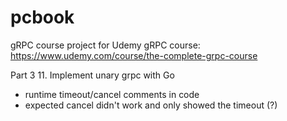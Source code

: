 # pcbook

gRPC course project for Udemy gRPC course:
https://www.udemy.com/course/the-complete-grpc-course

Part 3
11. Implement unary grpc with Go
- runtime timeout/cancel comments in code
- expected cancel didn't work and only showed the timeout (?)
